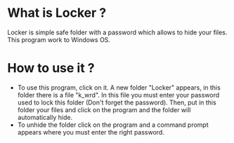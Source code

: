 # What is Locker ?
Locker is simple safe folder with a password which allows to hide your files. This program work to Windows OS.

# How to use it ?
* To use this program, click on it. A new folder "Locker" appears, in this folder there is a file "k_wrd". In this file you must enter your password used to lock this folder (Don't forget the password). Then, put in this folder your files and click on the program and the folder will automatically hide.
* To unhide the folder click on the program and a command prompt appears where you must enter the right password.